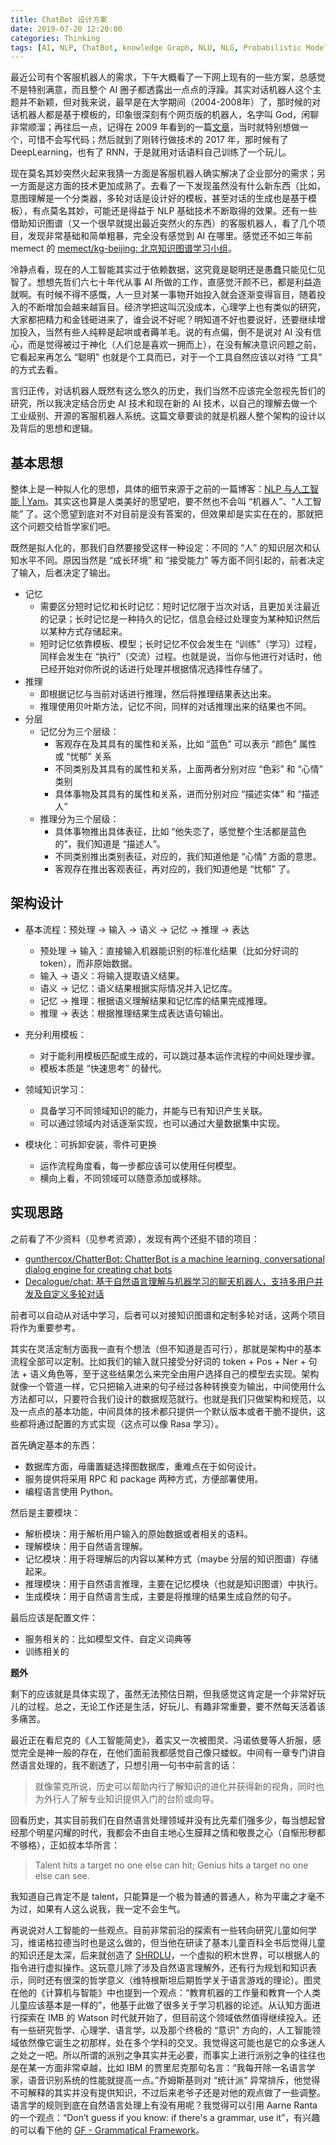 ```yaml
---
title: ChatBot 设计方案
date: 2019-07-20 12:20:00
categories: Thinking
tags: [AI, NLP, ChatBot, knowledge Graph, NLU, NLG, Probabilistic Model]
---
```


最近公司有个客服机器人的需求，下午大概看了一下网上现有的一些方案，总感觉不是特别满意，而且整个 AI 圈子都透露出一点点的浮躁。其实对话机器人这个主题并不新颖，但对我来说，最早是在大学期间（2004-2008年）了，那时候的对话机器人都是基于模板的，印象很深刻有个网页版的机器人，名字叫 God，闲聊非常顺溜；再往后一点，记得在 2009 年看到的一篇[文章](https://lcllcl987.iteye.com/blog/473256)，当时就特别想做一个，可惜不会写代码；然后就到了刚转行做技术的 2017 年，那时候有了 DeepLearning，也有了 RNN，于是就用对话语料自己训练了一个玩儿。

现在莫名其妙突然火起来我猜一方面是客服机器人确实解决了企业部分的需求；另一方面是这方面的技术更加成熟了。去看了一下发现虽然没有什么新东西（比如，意图理解是一个分类器，多轮对话是设计好的模板，甚至对话的生成也是基于模板），有点莫名其妙，可能还是得益于 NLP 基础技术不断取得的效果。还有一些借助知识图谱（又一个很早就提出最近突然火的东西）的客服机器人，看了几个项目，发现非常基础和简单粗暴，完全没有感觉到 AI 在哪里。感觉还不如三年前 memect 的 [memect/kg-beijing: 北京知识图谱学习小组](https://github.com/memect/kg-beijing)。

冷静点看，现在的人工智能其实过于依赖数据，这究竟是聪明还是愚蠢只能见仁见智了。想想先哲们六七十年代从事 AI 所做的工作，直感觉汗颜不已，都是利益造就啊。有时候不得不感慨，人一旦对某一事物开始投入就会逐渐变得盲目，随着投入的不断增加会越来越盲目。经济学把这叫沉没成本，心理学上也有类似的研究，大家都把精力和金钱砸进来了，谁会说不好呢？明知道不好也要说好，还要继续增加投入，当然有些人纯粹是起哄或者薅羊毛。说的有点偏，倒不是说对 AI 没有信心，而是觉得被过于神化（人们总是喜欢一拥而上），在没有解决意识问题之前，它看起来再怎么 “聪明” 也就是个工具而已，对于一个工具自然应该以对待 “工具” 的方式去看。

言归正传，对话机器人既然有这么悠久的历史，我们当然不应该完全忽视先哲们的研究，所以我决定结合历史 AI 技术和现在新的 AI 技术，以自己的理解去做一个工业级别、开源的客服机器人系统。这篇文章要谈的就是机器人整个架构的设计以及背后的思想和逻辑。

<!--more-->

## 基本思想

整体上是一种拟人化的思想，具体的细节来源于之前的一篇博客：[NLP 与人工智能 | Yam](https://yam.gift/2018/07/22/NLP/2018-07-22-NLP-and-AI/)。其实这也算是人类美好的愿望吧，要不然也不会叫 “机器人”、“人工智能” 了。这个愿望到底对不对目前是没有答案的，但效果却是实实在在的，那就把这个问题交给哲学家们吧。

既然是拟人化的，那我们自然要接受这样一种设定：不同的 “人” 的知识层次和认知水平不同。原因当然是 “成长环境” 和 “接受能力” 等方面不同引起的，前者决定了输入，后者决定了输出。

- 记忆
    - 需要区分短时记忆和长时记忆：短时记忆限于当次对话，且更加关注最近的记录；长时记忆是一种持久的记忆，信息会经过处理变为某种知识然后以某种方式存储起来。
    - 短时记忆依靠模板、模型；长时记忆不仅会发生在 “训练”（学习）过程，同样会发生在 “执行”（交流）过程。也就是说，当你与他进行对话时，他已经开始对你所说的话进行处理并根据情况选择性存储了。
- 推理
    - 即根据记忆与当前对话进行推理，然后将推理结果表达出来。
    - 推理使用贝叶斯方法，记忆不同，同样的对话推理出来的结果也不同。
- 分层
    - 记忆分为三个层级：
        - 客观存在及其具有的属性和关系，比如 “蓝色” 可以表示 “颜色” 属性 或 “忧郁” 关系
        - 不同类别及其具有的属性和关系，上面两者分别对应 “色彩” 和 “心情” 类别
        - 具体事物及其具有的属性和关系，进而分别对应 “描述实体” 和 “描述人”
    - 推理分为三个层级：
        - 具体事物推出具体表征，比如 “他失恋了，感觉整个生活都是蓝色的”，我们知道是 “描述人”。
        - 不同类别推出类别表征，对应的，我们知道他是 “心情” 方面的意思。
        - 客观存在推出客观表征，再对应的，我们知道他是 “忧郁” 了。

## 架构设计

- 基本流程：预处理 → 输入 → 语义 → 记忆 → 推理 → 表达
    - 预处理 → 输入：直接输入机器能识别的标准化结果（比如分好词的 token），而非原始数据。
    - 输入 → 语义：将输入提取语义结果。
    - 语义 → 记忆：语义结果根据实际情况并入记忆库。
    - 记忆 → 推理：根据语义理解结果和记忆库的结果完成推理。
    - 推理 → 表达：根据推理结果生成表达语句输出。

- 充分利用模板：
    - 对于能利用模板匹配或生成的，可以跳过基本运作流程的中间处理步骤。
    - 模板本质是 “快速思考” 的替代。
- 领域知识学习：
    - 具备学习不同领域知识的能力，并能与已有知识产生关联。
    - 可以通过领域内对话逐渐实现，也可以通过大量数据集中实现。
- 模块化：可拆卸安装，零件可更换
    - 运作流程角度看，每一步都应该可以使用任何模型。
    - 横向上看，不同领域可以随意添加或移除。

## 实现思路

之前看了不少资料（见参考资源），发现有两个还挺不错的项目：

- [gunthercox/ChatterBot: ChatterBot is a machine learning, conversational dialog engine for creating chat bots](https://github.com/gunthercox/ChatterBot)
- [Decalogue/chat: 基于自然语言理解与机器学习的聊天机器人，支持多用户并发及自定义多轮对话](https://github.com/Decalogue/chat)

前者可以自动从对话中学习，后者可以对接知识图谱和定制多轮对话，这两个项目将作为重要参考。

其实在灵活定制方面我一直有个想法（但不知道是否可行），那就是架构中的基本流程全部可以定制。比如我们的输入就只接受分好词的 token + Pos + Ner + 句法 + 语义角色等，至于这些结果怎么来完全由用户选择自己的模型去实现。架构就像一个管道一样，它只把输入进来的句子经过各种转换变为输出，中间使用什么方法都可以，只要符合我们设计的数据规范就行。也就是我们只做架构和规范，以及一点点的基本功能，中间具体的技术都只提供一个默认版本或者干脆不提供，这些都将通过配置的方式实现（这点可以像 Rasa 学习）。

首先确定基本的东西：

- 数据库方面，毋庸置疑选择图数据库，重难点在于如何设计。
- 服务提供将采用 RPC 和 package 两种方式，方便部署使用。
- 编程语言使用 Python。

然后是主要模块：

- 解析模块：用于解析用户输入的原始数据或者相关的语料。
- 理解模块：用于自然语言理解。
- 记忆模块：用于将理解后的内容以某种方式（maybe 分层的知识图谱）存储起来。
- 推理模块：用于自然语言推理，主要在记忆模块（也就是知识图谱）中执行。
- 生成模块：用于自然语言生成，主要是将推理的结果生成自然的句子。

最后应该是配置文件：

- 服务相关的：比如模型文件、自定义词典等
- 训练相关的

**题外**

剩下的应该就是具体实现了，虽然无法预估日期，但我感觉这肯定是一个非常好玩儿的过程。总之，无论工作还是生活，好玩儿、有趣非常重要，要不然每天活着该多痛苦。

最近正在看尼克的《人工智能简史》，着实又一次被图灵、冯诺依曼等人折服，感觉完全是神一般的存在，在他们面前我都感觉自己像只蝼蚁。中间有一章专门讲自然语言处理的，我不剧透了，只想引用一句书中前言的话：

> 就像蒙克所说，历史可以帮助内行了解知识的进化并获得新的视角，同时也为外行人了解专业知识提供入门的台阶或向导。

回看历史，其实目前我们在自然语言处理领域并没有比先辈们强多少，每当想起曾经那个明星闪耀的时代，我都会不由自主地心生膜拜之情和敬畏之心（自惭形秽都不够格），正如叔本华所言：

> Talent hits a target no one else can hit; Genius hits a target no one else can see.

我知道自己肯定不是 talent，只能算是一个极为普通的普通人，称为平庸之才毫不为过，如果有人这么说我，我一定不会生气。

再说说对人工智能的一些观点。目前非常前沿的探索有一些转向研究儿童如何学习，维诺格拉德当时也是这么做的，但当他在研读了基本儿童百科全书后觉得儿童的知识还是太深，后来就创造了 [SHRDLU](https://en.wikipedia.org/wiki/SHRDLU)，一个虚拟的积木世界，可以根据人的指令进行虚拟操作。这玩意儿除了涉及自然语言理解外，还有行为规划和知识表示，同时还有很深的哲学意义（维特根斯坦后期哲学关于语言游戏的理论）。图灵在他的《计算机与智能》中也提到一个观点：“教育机器的工作量和教育一个人类儿童应该基本是一样的”，他基于此做了很多关于学习机器的论述。从认知方面进行探索在 IMB 的 Watson 时代就开始了，但目前这个领域依然值得继续投入。还有一些研究哲学、心理学、语言学，以及那个终极的 “意识” 方向的，人工智能领域依然像它诞生之初那样，处在多个学科的交叉。我觉得这可能也是它的众多迷人之处之一吧。所以所谓的派别之争其实并无必要，而事实上进行派别之争的往往也是在某一方面非常卓越，比如 IBM 的贾里尼克那句名言：“我每开除一名语言学家，语音识别系统的性能就提高一点。”乔姆斯基则对 “统计派” 异常排斥，他觉得不可解释的其实并没有提供知识，不过后来老爷子还是对他的观点做了一些调整。语言学的规则到底在自然语言处理上有没有用呢？我觉得可以引用 Aarne Ranta 的一个观点：“Don’t guess if you know: if there's a grammar, use it”，有兴趣的可以看下他的 [GF - Grammatical Framework](http://www.grammaticalframework.org/)。
